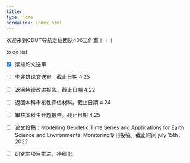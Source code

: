 ```yaml
---
title: 
type: home
permalink: index.html
---
```

欢迎来到CDUT导航定位团队406工作室！！！


 to do list
- [x] 梁雄论文送审
- [ ] 李兆雄论文送审。截止日期 4.25
- [ ] 返回持续改进报告。截止日期 4.22
- [ ] 返回本科审核性评估材料。截止日期 4.24
- [ ] 审核本科生开题报告。截止日期 4.25
- [ ] 论文投稿：Modelling Geodetic Time Series and Applications for Earth Science and Environmental Monitoring专刊投稿。截止时间 july 15th，2022
- [ ] 研究生项目推进，待细化。

